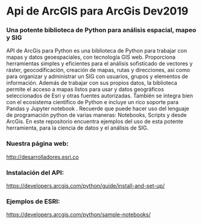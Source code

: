 # Api de ArcGIS para ArcGis Dev2019
### Una potente biblioteca de Python para análisis espacial, mapeo y SIG
API de ArcGis para Python es una biblioteca de Python para trabajar con mapas y datos geoespaciales, con tecnología GIS web. Proporciona herramientas simples y eficientes para el análisis sofisticado de vectores y ráster, geocodificación, creación de mapas, rutas y direcciones, así como para organizar y administrar un SIG con usuarios, grupos y elementos de información. Además de trabajar con sus propios datos, la biblioteca permite el acceso a mapas listos para usar y datos geográficos seleccionados de Esri y otras fuentes autorizadas. También se integra bien con el ecosistema científico de Python e incluye un rico soporte para Pandas y Jupyter notebook .
Recuerde que puede hacer uso del lenguaje de programación python de varias maneras: Notebooks, Scripts y desde ArcGis.
En este repositorio encuentra ejemplos del uso de esta potente herramienta, para la ciencia de datos y el análisis de SIG. 

### Nuestra página web:
http://desarrolladores.esri.co

### Instalación del API:
https://developers.arcgis.com/python/guide/install-and-set-up/

### Ejemplos de ESRI:
https://developers.arcgis.com/python/sample-notebooks/
